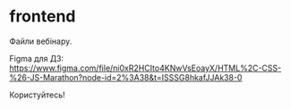# frontend

Файли вебінару. 

Figma для ДЗ: https://www.figma.com/file/ni0xR2HCIto4KNwVsEoayX/HTML%2C-CSS-%26-JS-Marathon?node-id=2%3A38&t=ISSSG8hkafJJAk38-0

Користуйтесь!